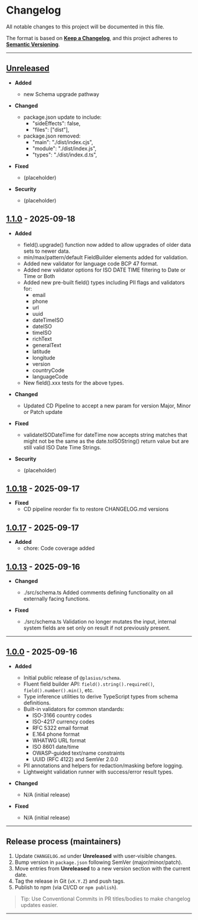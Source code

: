 
# Changelog

All notable changes to this project will be documented in this file.

The format is based on **[Keep a Changelog](https://keepachangelog.com/en/1.1.0/)**, and this project adheres to **[Semantic Versioning](https://semver.org/spec/v2.0.0.html)**.

---

## [Unreleased]

- **Added**
  - new Schema upgrade pathway

- **Changed**
  - package.json update to include:
    - "sideEffects": false,
    - "files": ["dist"],
  - package.json removed:
    - "main": "./dist/index.cjs",
    - "module": "./dist/index.js",
    - "types": "./dist/index.d.ts",

- **Fixed**
  - (placeholder)

- **Security**
  - (placeholder)

## [1.1.0] - 2025-09-18

- **Added**
  - field().upgrade() function now added to allow upgrades of older data sets to newer data.
  - min/max/pattern/default FieldBuilder elements added for validation.
  - Added new validator for language code BCP 47 format.
  - Added new validator options for ISO DATE TIME filtering to Date or Time or Both
  - Added new pre-built field() types including PII flags and validators for:
    - email
    - phone
    - url
    - uuid
    - dateTimeISO
    - dateISO
    - timeISO
    - richText
    - generalText
    - latitude
    - longitude
    - version
    - countryCode
    - languageCode
  - New field().xxx tests for the above types.

- **Changed**
  - Updated CD Pipeline to accept a new param for version Major, Minor or Patch update

- **Fixed**
  - validateISODateTime for dateTime now accepts string matches that might not be the same as the date.toISOString() return value but are still valid ISO Date Time Strings.

- **Security**
  - (placeholder)

## [1.0.18] - 2025-09-17

- **Fixed**
  - CD pipeline reorder fix to restore CHANGELOG.md versions

## [1.0.17] - 2025-09-17

- **Added**
  - chore: Code coverage added

## [1.0.13] - 2025-09-16

- **Changed**
  - ./src/schema.ts Added comments defining functionality on all externally facing functions.

- **Fixed**
  - ./src/schema.ts Validation no longer mutates the input, internal system fields are set only on result if not previously present.

---

## [1.0.0] - 2025-09-16

- **Added**
  - Initial public release of `@plasius/schema`.
  - Fluent field builder API: `field().string().required()`, `field().number().min()`, etc.
  - Type inference utilities to derive TypeScript types from schema definitions.
  - Built-in validators for common standards:
    - ISO-3166 country codes
    - ISO-4217 currency codes
    - RFC 5322 email format
    - E.164 phone format
    - WHATWG URL format
    - ISO 8601 date/time
    - OWASP-guided text/name constraints
    - UUID (RFC 4122) and SemVer 2.0.0
  - PII annotations and helpers for redaction/masking before logging.
  - Lightweight validation runner with success/error result types.

- **Changed**
  - N/A (initial release)

- **Fixed**
  - N/A (initial release)

---

## Release process (maintainers)

1. Update `CHANGELOG.md` under **Unreleased** with user‑visible changes.
2. Bump version in `package.json` following SemVer (major/minor/patch).
3. Move entries from **Unreleased** to a new version section with the current date.
4. Tag the release in Git (`vX.Y.Z`) and push tags.
5. Publish to npm (via CI/CD or `npm publish`).

> Tip: Use Conventional Commits in PR titles/bodies to make changelog updates easier.

---

[Unreleased]: https://github.com/Plasius-LTD/schema/compare/v1.1.0...HEAD
[1.0.0]: https://github.com/Plasius-LTD/schema/releases/tag/v1.0.0
[1.0.13]: https://github.com/Plasius-LTD/schema/releases/tag/v1.0.13
[1.0.17]: https://github.com/Plasius-LTD/schema/releases/tag/v1.0.17
[1.0.18]: https://github.com/Plasius-LTD/schema/releases/tag/v1.0.18
[1.1.0]: https://github.com/Plasius-LTD/schema/releases/tag/v1.1.0
